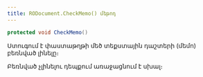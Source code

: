 ```yaml
---
title: RODocument.CheckMemo() մեթոդ
---
```


```c#
protected void CheckMemo()
```

Ստուգում է փաստաթղթի մեծ տեքստային դաշտերի (մեմո) բեռնված լինելը։

Բեռնված չլինելու դեպքում առաջացնում է սխալ։
